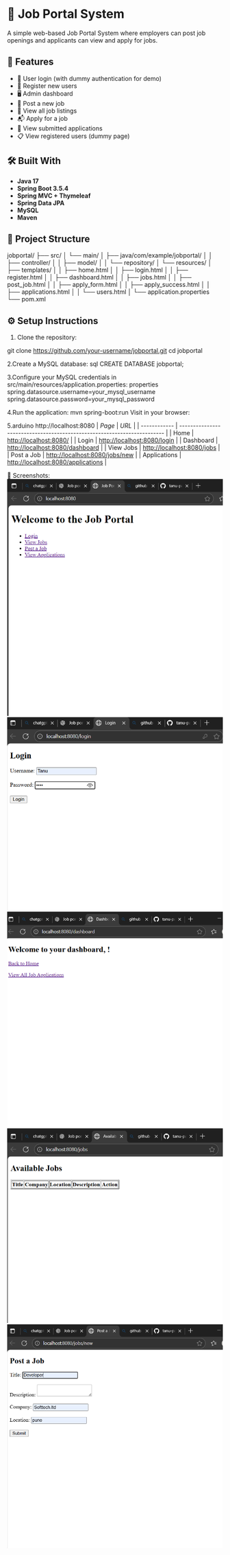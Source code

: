 # 💼 Job Portal System

A simple web-based Job Portal System where employers can post job openings and applicants can view and apply for jobs.

## 🚀 Features

- 🔐 User login (with dummy authentication for demo)
- 📝 Register new users
- 🖥️ Admin dashboard
- 📄 Post a new job
- 📃 View all job listings
- 📬 Apply for a job
- 📁 View submitted applications
- 📋 View registered users (dummy page)

## 🛠️ Built With

- **Java 17**
- **Spring Boot 3.5.4**
- **Spring MVC + Thymeleaf**
- **Spring Data JPA**
- **MySQL**
- **Maven**

## 📂 Project Structure

jobportal/
├── src/
│ └── main/
│ ├── java/com/example/jobportal/
│ │ ├── controller/
│ │ ├── model/
│ │ └── repository/
│ └── resources/
│ ├── templates/
│ │ ├── home.html
│ │ ├── login.html
│ │ ├── register.html
│ │ ├── dashboard.html
│ │ ├── jobs.html
│ │ ├── post_job.html
│ │ ├── apply_form.html
│ │ ├── apply_success.html
│ │ ├── applications.html
│ │ └── users.html
│ └── application.properties
└── pom.xml


## ⚙️ Setup Instructions

1. Clone the repository:


git clone https://github.com/your-username/jobportal.git
cd jobportal

2.Create a MySQL database:
sql
CREATE DATABASE jobportal;

3.Configure your MySQL credentials in src/main/resources/application.properties:
properties
spring.datasource.username=your_mysql_username
spring.datasource.password=your_mysql_password

4.Run the application:
mvn spring-boot:run
Visit in your browser:

5.arduino
http://localhost:8080
| *Page*     | *URL*                                                                  |
| ------------ | ------------------------------------------------------------------------ |
| Home         | [http://localhost:8080/](http://localhost:8080/)                         |
| Login        | [http://localhost:8080/login](http://localhost:8080/login)               |
| Dashboard    | [http://localhost:8080/dashboard](http://localhost:8080/dashboard)       |
| View Jobs    | [http://localhost:8080/jobs](http://localhost:8080/jobs)                 |
| Post a Job   | [http://localhost:8080/jobs/new](http://localhost:8080/jobs/new)         |
| Applications | [http://localhost:8080/applications](http://localhost:8080/applications) |

📸 Screenshots:
![image alt](https://github.com/tanu-pande/Job-Portal/blob/6694cd5f37310808a6c15199372e61bd653f963d/Screenshot%202025-08-01%20010059.png)
![image alt](https://github.com/tanu-pande/Job-Portal/blob/89382ed56216595f93299c80c2cca86bc935f7ba/Screenshot%202025-08-01%20010128.png)
![image alt](https://github.com/tanu-pande/Job-Portal/blob/ecb54172b4e049679171464e9ad1b29cf64ceb41/Screenshot%202025-08-01%20010141.png)
![image alt](https://github.com/tanu-pande/Job-Portal/blob/8d4bc87a51598522d43993a31486495bfa6594a3/Screenshot%202025-08-01%20010156.png)
![image alt](https://github.com/tanu-pande/Job-Portal/blob/5b0e73b7d84e3e919249bcbf18e5004ee435cef2/Screenshot%202025-08-01%20010211.png)

